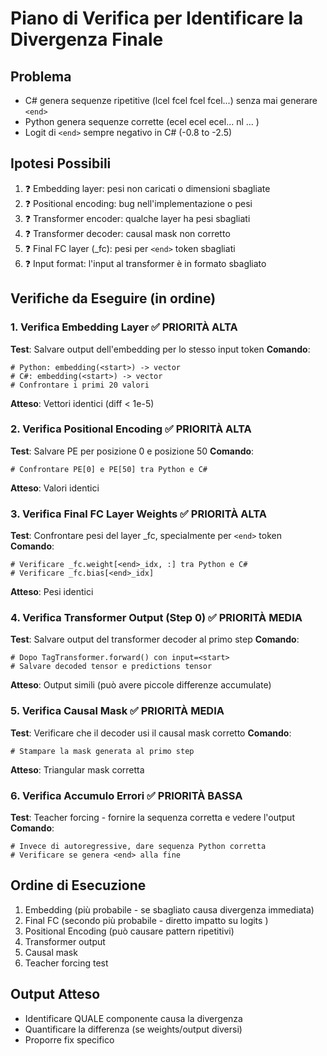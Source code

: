 # Piano di Verifica per Identificare la Divergenza Finale

## Problema
- C# genera sequenze ripetitive (lcel fcel fcel fcel...) senza mai generare `<end>`
- Python genera sequenze corrette (ecel ecel ecel... nl ... <end>)
- Logit di `<end>` sempre negativo in C# (-0.8 to -2.5)

## Ipotesi Possibili
1. ❓ Embedding layer: pesi non caricati o dimensioni sbagliate
2. ❓ Positional encoding: bug nell'implementazione o pesi
3. ❓ Transformer encoder: qualche layer ha pesi sbagliati
4. ❓ Transformer decoder: causal mask non corretto
5. ❓ Final FC layer (_fc): pesi per `<end>` token sbagliati
6. ❓ Input format: l'input al transformer è in formato sbagliato

## Verifiche da Eseguire (in ordine)

### 1. Verifica Embedding Layer ✅ PRIORITÀ ALTA
**Test**: Salvare output dell'embedding per lo stesso input token
**Comando**:
```
# Python: embedding(<start>) -> vector
# C#: embedding(<start>) -> vector
# Confrontare i primi 20 valori
```
**Atteso**: Vettori identici (diff < 1e-5)

### 2. Verifica Positional Encoding ✅ PRIORITÀ ALTA  
**Test**: Salvare PE per posizione 0 e posizione 50
**Comando**:
```
# Confrontare PE[0] e PE[50] tra Python e C#
```
**Atteso**: Valori identici

### 3. Verifica Final FC Layer Weights ✅ PRIORITÀ ALTA
**Test**: Confrontare pesi del layer _fc, specialmente per `<end>` token
**Comando**:
```
# Verificare _fc.weight[<end>_idx, :] tra Python e C#
# Verificare _fc.bias[<end>_idx]
```
**Atteso**: Pesi identici

### 4. Verifica Transformer Output (Step 0) ✅ PRIORITÀ MEDIA
**Test**: Salvare output del transformer decoder al primo step
**Comando**:
```
# Dopo TagTransformer.forward() con input=<start>
# Salvare decoded tensor e predictions tensor
```
**Atteso**: Output simili (può avere piccole differenze accumulate)

### 5. Verifica Causal Mask ✅ PRIORITÀ MEDIA
**Test**: Verificare che il decoder usi il causal mask corretto
**Comando**:
```
# Stampare la mask generata al primo step
```
**Atteso**: Triangular mask corretta

### 6. Verifica Accumulo Errori ✅ PRIORITÀ BASSA
**Test**: Teacher forcing - fornire la sequenza corretta e vedere l'output
**Comando**:
```
# Invece di autoregressive, dare sequenza Python corretta
# Verificare se genera <end> alla fine
```

## Ordine di Esecuzione
1. Embedding (più probabile - se sbagliato causa divergenza immediata)
2. Final FC (secondo più probabile - diretto impatto su logits <end>)
3. Positional Encoding (può causare pattern ripetitivi)
4. Transformer output
5. Causal mask
6. Teacher forcing test

## Output Atteso
- Identificare QUALE componente causa la divergenza
- Quantificare la differenza (se weights/output diversi)
- Proporre fix specifico

